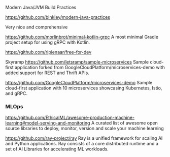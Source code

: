 Modern Java/JVM Build Practices

https://github.com/binkley/modern-java-practices

Very nice and comprehensive

https://github.com/morlinbrot/minimal-kotlin-grpc A most minimal Gradle project setup for using gRPC with Kotlin.

https://github.com/ripienaar/free-for-dev

Skyramp https://github.com/letsramp/sample-microservices Sample cloud-first application forked from GoogleCloudPlatform/microservices-demo with added support for REST and Thrift APIs.

https://github.com/GoogleCloudPlatform/microservices-demo Sample cloud-first application with 10 microservices showcasing Kubernetes, Istio, and gRPC.

### MLOps
https://github.com/EthicalML/awesome-production-machine-learning#model-serving-and-monitoring A curated list of awesome open source libraries to deploy, monitor, version and scale your machine learning

https://github.com/ray-project/ray Ray is a unified framework for scaling AI and Python applications. Ray consists of a core distributed runtime and a set of AI Libraries for accelerating ML workloads.




